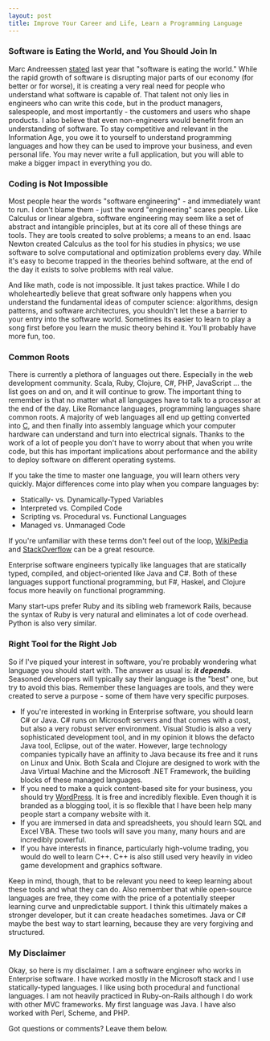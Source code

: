 ```yaml
---
layout: post
title: Improve Your Career and Life, Learn a Programming Language
---
```

### Software is Eating the World, and You Should Join In

Marc Andreessen <a href="http://online.wsj.com/article/SB10001424053111903480904576512250915629460.html" target="newTab">stated</a> last year that "software is eating the world." While the rapid growth of software is disrupting major parts of our economy (for better or for worse), it is creating a very real need for people who understand what software is capable of. That talent not only lies in engineers who can write this code, but in the product managers, salespeople, and most importantly - the customers and users who shape products. I also believe that even non-engineers would benefit from an understanding of software. To stay competitive and relevant in the Information Age, you owe it to yourself to understand programming languages and how they can be used to improve your business, and even personal life. You may never write a full application, but you will able to make a bigger impact in everything you do.

### Coding is Not Impossible
Most people hear the words "software engineering" - and immediately want to run. I don't blame them - just the word "engineering" scares people. Like Calculus or linear algebra, software engineering may seem like a set of abstract and intangible principles, but at its core all of these things are tools. They are tools created to solve problems; a means to an end. Isaac Newton created Calculus as the tool for his studies in physics; we use software to solve computational and optimization problems every day. While it's easy to become trapped in the theories behind software, at the end of the day it exists to solve problems with real value.  

And like math, code is not impossible. It just takes practice. While I do wholeheartedly believe that great software only happens when you understand the fundamental ideas of computer science: algorithms, design patterns, and software architectures, you shouldn't let these a barrier to your entry into the software world. Sometimes its easier to learn to play a song first before you learn the music theory behind it. You'll probably have more fun, too.    

### Common Roots
There is currently a plethora of languages out there. Especially in the web development community. Scala, Ruby, Clojure, C#, PHP, JavaScript ... the list goes on and on, and it will continue to grow. The important thing to remember is that no matter what all languages have to talk to a processor at the end of the day. Like Romance languages, programming languages share common roots. A majority of web languages all end up getting converted into <a href="http://en.wikipedia.org/wiki/C_(programming_language)" target="newTab">C</a>, and then finally into assembly language which your computer hardware can understand and turn into electrical signals. Thanks to the work of a lot of people you don't have to worry about that when you write code, but this has important implications about performance and the ability to deploy software on different operating systems.

If you take the time to master one language, you will learn others very quickly. Major differences come into play when you compare languages by: 
* Statically- vs. Dynamically-Typed Variables
* Interpreted vs. Compiled Code
* Scripting vs. Procedural vs. Functional Languages
* Managed vs. Unmanaged Code

If you're unfamiliar with these terms don't feel out of the loop, <a href="http://www.wikipedia.com/" target="newTab">WikiPedia</a> and <a href="http://www.stackoverflow.com" target="newTab">StackOverflow</a> can be a great resource.

Enterprise software engineers typically like languages that are statically typed, compiled, and object-oriented like Java and C#. Both of these languages support functional programming, but F#, Haskel, and Clojure focus more heavily on functional programming.
 
Many start-ups prefer Ruby and its sibling web framework Rails, because the syntax of Ruby is very natural and eliminates a lot of code overhead. Python is also very similar.

### Right Tool for the Right Job
So if I've piqued your interest in software, you're probably wondering what language you should start with. The answer as usual is: ***it depends***. Seasoned developers will typically say their language is the "best" one, but try to avoid this bias. Remember these languages are tools, and they were created to serve a purpose - some of them have very specific purposes.

*   If you're interested in working in Enterprise software, you should learn C# or Java. C# runs on Microsoft servers
    and that comes with a cost, but also a very robust server environment. Visual Studio is also a very sophisticated development tool, and in my opinion it blows the defacto Java tool, Eclipse, out of the water. However, large technology companies typically have an affinity to Java because its free and it runs on Linux and Unix. Both Scala and Clojure are designed to work with the Java Virtual Machine and the Microsoft .NET Framework, the building blocks of these managed languages.
*   If you need to make a quick content-based site for your business, you should try <a href="http://www.wordpress.com" 
    target="newTab">WordPress</a>. It is free and incredibly flexible. Even though it is branded as a blogging tool, it is so flexible that I have been help many people start a company website with it. 
*   If you are immersed in data and spreadsheets, you should learn SQL and Excel VBA. These two tools will save you 
    many, many hours and are incredibly powerful.</li>
*   If you have interests in finance, particularly high-volume trading, you would do well to learn C++. C++ is also 
    still used very heavily in video game development and graphics software.</li>

Keep in mind, though, that to be relevant you need to keep learning about these tools and what they can do. Also remember that while open-source languages are free, they come with the price of a potentially steeper learning curve and unpredictable support. I think this ultimately makes a stronger developer, but it can create headaches sometimes. Java or C# maybe the best way to start learning, because they are very forgiving and structured.

### My Disclaimer
Okay, so here is my disclaimer. I am a software engineer who works in Enterprise software. I have worked mostly in the Microsoft stack and I use statically-typed languages. I like using both procedural and functional languages. I am not heavily practiced in Ruby-on-Rails although I do work with other MVC frameworks. My first language was Java. I have also worked with Perl, Scheme, and PHP.

Got questions or comments? Leave them below.
